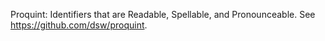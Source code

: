 Proquint: Identifiers that are Readable, Spellable, and Pronounceable. See https://github.com/dsw/proquint.

